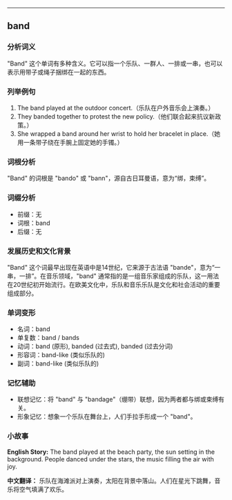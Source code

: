 
---------------
## band
### 分析词义
"Band" 这个单词有多种含义。它可以指一个乐队、一群人、一排或一串，也可以表示用带子或绳子捆绑在一起的东西。

### 列举例句
1. The band played at the outdoor concert.（乐队在户外音乐会上演奏。）
2. They banded together to protest the new policy.（他们联合起来抗议新政策。）
3. She wrapped a band around her wrist to hold her bracelet in place.（她用一条带子绕在手腕上固定她的手镯。）

### 词根分析
"Band" 的词根是 "bando" 或 "bann"，源自古日耳曼语，意为“绑，束缚”。

### 词缀分析
- 前缀：无
- 词根：band
- 后缀：无

### 发展历史和文化背景
"Band" 这个词最早出现在英语中是14世纪，它来源于古法语 "bande"，意为“一串，一排”。在音乐领域，"band" 通常指的是一组音乐家组成的乐队，这一用法在20世纪初开始流行。在欧美文化中，乐队和音乐乐队是文化和社会活动的重要组成部分。

### 单词变形
- 名词：band
- 单复数：band / bands
- 动词：band (原形), banded (过去式), banded (过去分词)
- 形容词：band-like (类似乐队的)
- 副词：band-like (类似乐队的)

### 记忆辅助
- 联想记忆：将 "band" 与 "bandage"（绷带）联想，因为两者都与绑或束缚有关。
- 形象记忆：想象一个乐队在舞台上，人们手拉手形成一个 "band"。

### 小故事
**English Story:**
The band played at the beach party, the sun setting in the background. People danced under the stars, the music filling the air with joy.

**中文翻译：**
乐队在海滩派对上演奏，太阳在背景中落山。人们在星光下跳舞，音乐将空气填满了欢乐。

